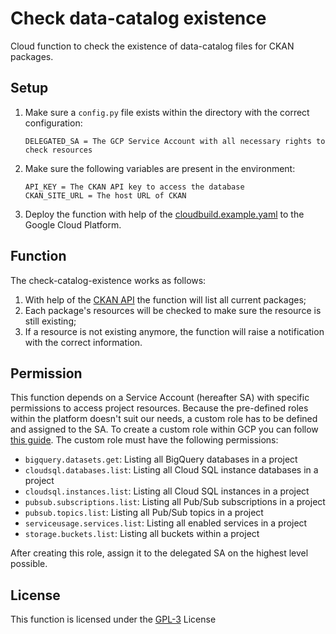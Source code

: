 # Check data-catalog existence
Cloud function to check the existence of data-catalog files for CKAN packages.

## Setup
1. Make sure a ```config.py``` file exists within the directory with the correct configuration:
    ~~~
    DELEGATED_SA = The GCP Service Account with all necessary rights to check resources
    ~~~
2. Make sure the following variables are present in the environment:
    ~~~
    API_KEY = The CKAN API key to access the database
    CKAN_SITE_URL = The host URL of CKAN
    ~~~
3. Deploy the function with help of the [cloudbuild.example.yaml](cloudbuild.example.yaml) to the Google Cloud Platform.

## Function
The check-catalog-existence works as follows:
1. With help of the [CKAN API](https://docs.ckan.org/en/ckan-2.7.3/api/) the function will list all current packages;
2. Each package's resources will be checked to make sure the resource is still existing;
3. If a resource is not existing anymore, the function will raise a notification with the correct information.

## Permission
This function depends on a Service Account (hereafter SA) with specific permissions to access project resources. Because the pre-defined roles within the platform doesn't suit our needs, 
a custom role has to be defined and assigned to the SA. To create a custom role within GCP you can follow [this guide](https://cloud.google.com/iam/docs/creating-custom-roles). 
The custom role must have the following permissions:
- `bigquery.datasets.get`: Listing all BigQuery databases in a project
- `cloudsql.databases.list`: Listing all Cloud SQL instance databases in a project
- `cloudsql.instances.list`: Listing all Cloud SQL instances in a project
- `pubsub.subscriptions.list`: Listing all Pub/Sub subscriptions in a project
- `pubsub.topics.list`: Listing all Pub/Sub topics in a project
- `serviceusage.services.list`: Listing all enabled services in a project
- `storage.buckets.list`: Listing all buckets within a project

After creating this role, assign it to the delegated SA on the highest level possible.

## License
This function is licensed under the [GPL-3](https://www.gnu.org/licenses/gpl-3.0.en.html) License
